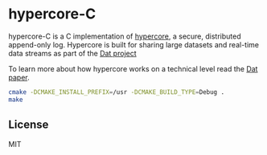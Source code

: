 # hypercore-C

hypercore-C is a C implementation of [hypercore](https://github.com/mafintosh/hypercore), a secure, distributed append-only log. Hypercore is built for sharing large datasets and real-time data streams as part of the [Dat project](https://datproject.org)

To learn more about how hypercore works on a technical level read the [Dat paper](https://github.com/datproject/docs/blob/master/papers/dat-paper.pdf).

``` sh
cmake -DCMAKE_INSTALL_PREFIX=/usr -DCMAKE_BUILD_TYPE=Debug .
make
```

## License

MIT
